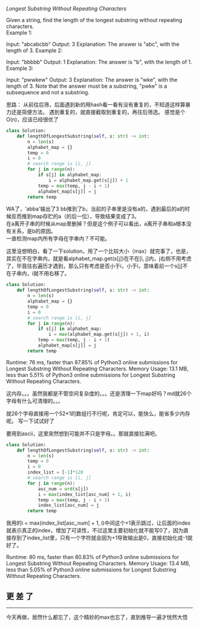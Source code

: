 *Longest Substring Without Repeating Characters*

Given a string, find the length of the longest substring without repeating characters.  
Example 1:

Input: "abcabcbb"
Output: 3 
Explanation: The answer is "abc", with the length of 3. 
Example 2:

Input: "bbbbb"
Output: 1
Explanation: The answer is "b", with the length of 1.
Example 3:

Input: "pwwkew"
Output: 3
Explanation: The answer is "wke", with the length of 3. 
             Note that the answer must be a substring, "pwke" is a subsequence and not a substring.

思路：
从前往后筛，后面遇到新的用hash看一看有没有重复的，不知道这样算暴力还是简便方法。
遇到重复的，就直接截取到重复的，再往后筛选。
感觉是个O(n)，应该已经很优了

```python
class Solution:
    def lengthOfLongestSubstring(self, s: str) -> int:
        n = len(s)
        alphabet_map = {}
        temp = 0
        i = 0
        # search range is [i, j]
        for j in range(n):
            if s[j] in alphabet_map:
                i = alphabet_map.get(s[j]) + 1
            temp = max(temp, j - i + 1)
            alphabet_map[s[j]] = j
        return temp
```

WA了，'abba'输出了3
bb推到了b，当前的子串里是没有a的，遇到最后的a的时候反而推到map存贮的a（的后一位），导致结果变成了3。  
在a离开子串的时候从map里删掉？但是这个例子可以看出，a离开子串和a根本没有关系，是b的原因。  
一直检测map内所有字母在字串内？不可能。  

这里没想明白，看了一下solution，用了一个比较大小（max）就完事了，也是，其实在不在字串内，就是看alphabet_map.get(s[j])在不在[i, j]内，j右侧不用考虑了，毕竟往右遍历才遇到，那么只有考虑是否小于i，小于i，意味着前一个s[j]不在子串内，i就不用右移了。

```python
class Solution:
    def lengthOfLongestSubstring(self, s: str) -> int:
        n = len(s)
        alphabet_map = {}
        temp = 0
        i = 0
        # search range is [i, j]
        for j in range(n):
            if s[j] in alphabet_map:
                i = max(alphabet_map.get(s[j]) + 1, i)
            temp = max(temp, j - i + 1)
            alphabet_map[s[j]] = j
        return temp
```

Runtime: 76 ms, faster than 87.85% of Python3 online submissions for Longest Substring Without Repeating Characters.
Memory Usage: 13.1 MB, less than 5.51% of Python3 online submissions for Longest Substring Without Repeating Characters.

这内存。。。虽然我都是不管空间复杂度的。。。还是清理一下map好吗？md就26个字母有什么可清理的。。。

就26个字母直接用一个52*1的数组行不行呢，肯定可以，能快么，能省多少内存呢。
写一下试试好了

要用到ascii，这里突然想到可能并不只是字母。。那就直接拉满吧。

```python
class Solution:
    def lengthOfLongestSubstring(self, s: str) -> int:
        n = len(s)
        temp = 0
        i = 0
        index_list = [-1]*128
        # search range is [i, j]
        for j in range(n):
            asc_num = ord(s[j])
            i = max(index_list[asc_num] + 1, i)
            temp = max(temp, j - i + 1)
            index_list[asc_num] = j
        return temp
```

我用的i = max(index_list[asc_num] + 1, i)中间这个+1表示跳过，让后面的index就表示真正的index，增加了可读性，不过这里主要初始化就不能写0了，因为直接存到了index_list里，只有一个字符就会因为+1导致输出是0，直接初始化成-1就好了。

Runtime: 80 ms, faster than 80.83% of Python3 online submissions for Longest Substring Without Repeating Characters.
Memory Usage: 13.4 MB, less than 5.05% of Python3 online submissions for Longest Substring Without Repeating Characters.

## **更 差 了**

----------
今天再做，居然什么都忘了，这个精妙的max也忘了，直到推导一遍才恍然大悟
